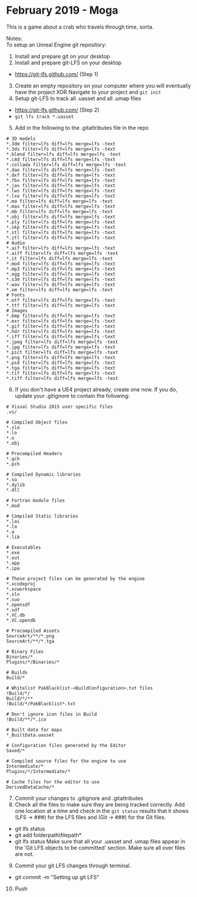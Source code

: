# February 2019 - Moga

This is a game about a crab who travels through time, sorta.  

Notes:   
To setup an Unreal Engine git repository:   
  
1) Install and prepare git on your desktop
2) Install and prepare git-LFS on your desktop
- https://git-lfs.github.com/ (Step 1)
3) Create an empty repository on your computer where you will eventually have the project XOR Navigate to your project and `git init`
4) Setup git-LFS to track all .uasset and all .umap files 
- https://git-lfs.github.com/ (Step 2)
- `git lfs track *.uasset`
5) Add in the following to the .gitattributes file in the repo  
 
```
# 3D models
*.3dm filter=lfs diff=lfs merge=lfs -text
*.3ds filter=lfs diff=lfs merge=lfs -text
*.blend filter=lfs diff=lfs merge=lfs -text
*.c4d filter=lfs diff=lfs merge=lfs -text
*.collada filter=lfs diff=lfs merge=lfs -text
*.dae filter=lfs diff=lfs merge=lfs -text
*.dxf filter=lfs diff=lfs merge=lfs -text
*.fbx filter=lfs diff=lfs merge=lfs -text
*.jas filter=lfs diff=lfs merge=lfs -text
*.lws filter=lfs diff=lfs merge=lfs -text
*.lxo filter=lfs diff=lfs merge=lfs -text
*.ma filter=lfs diff=lfs merge=lfs -text
*.max filter=lfs diff=lfs merge=lfs -text
*.mb filter=lfs diff=lfs merge=lfs -text
*.obj filter=lfs diff=lfs merge=lfs -text
*.ply filter=lfs diff=lfs merge=lfs -text
*.skp filter=lfs diff=lfs merge=lfs -text
*.stl filter=lfs diff=lfs merge=lfs -text
*.ztl filter=lfs diff=lfs merge=lfs -text
# Audio
*.aif filter=lfs diff=lfs merge=lfs -text
*.aiff filter=lfs diff=lfs merge=lfs -text
*.it filter=lfs diff=lfs merge=lfs -text
*.mod filter=lfs diff=lfs merge=lfs -text
*.mp3 filter=lfs diff=lfs merge=lfs -text
*.ogg filter=lfs diff=lfs merge=lfs -text
*.s3m filter=lfs diff=lfs merge=lfs -text
*.wav filter=lfs diff=lfs merge=lfs -text
*.xm filter=lfs diff=lfs merge=lfs -text
# Fonts
*.otf filter=lfs diff=lfs merge=lfs -text
*.ttf filter=lfs diff=lfs merge=lfs -text
# Images
*.bmp filter=lfs diff=lfs merge=lfs -text
*.exr filter=lfs diff=lfs merge=lfs -text
*.gif filter=lfs diff=lfs merge=lfs -text
*.hdr filter=lfs diff=lfs merge=lfs -text
*.iff filter=lfs diff=lfs merge=lfs -text
*.jpeg filter=lfs diff=lfs merge=lfs -text
*.jpg filter=lfs diff=lfs merge=lfs -text
*.pict filter=lfs diff=lfs merge=lfs -text
*.png filter=lfs diff=lfs merge=lfs -text
*.psd filter=lfs diff=lfs merge=lfs -text
*.tga filter=lfs diff=lfs merge=lfs -text
*.tif filter=lfs diff=lfs merge=lfs -text
*.tiff filter=lfs diff=lfs merge=lfs -text
```

6) If you don't have a UE4 project already, create one now. If you do, update your .gitignore to contain the following: 
```
# Visual Studio 2015 user specific files
.vs/

# Compiled Object files
*.slo
*.lo
*.o
*.obj

# Precompiled Headers
*.gch
*.pch

# Compiled Dynamic libraries
*.so
*.dylib
*.dll

# Fortran module files
*.mod

# Compiled Static libraries
*.lai
*.la
*.a
*.lib

# Executables
*.exe
*.out
*.app
*.ipa

# These project files can be generated by the engine
*.xcodeproj
*.xcworkspace
*.sln
*.suo
*.opensdf
*.sdf
*.VC.db
*.VC.opendb

# Precompiled Assets
SourceArt/**/*.png
SourceArt/**/*.tga

# Binary Files
Binaries/*
Plugins/*/Binaries/*

# Builds
Build/*

# Whitelist PakBlacklist-<BuildConfiguration>.txt files
!Build/*/
Build/*/**
!Build/*/PakBlacklist*.txt

# Don't ignore icon files in Build
!Build/**/*.ico

# Built data for maps
*_BuiltData.uasset

# Configuration files generated by the Editor
Saved/*

# Compiled source files for the engine to use
Intermediate/*
Plugins/*/Intermediate/*

# Cache files for the editor to use
DerivedDataCache/*
```
7) Commit your changes to .gitignore and .gitattributes
8) Check all the files to make sure they are being tracked correctly. Add one location at a time and check in the `git status` results that it shows (LFS -> ###) for the LFS files and (Git -> ###) for the Git files. 
- git lfs status
- git add folderpath\filepath\*
- git lfs status
Make sure that all your .uasset and .umap files appear in the 'Git LFS objects to be committed' section. Make sure all over files are not. 
9) Commit your git LFS changes through terminal. 
- git commit -m "Setting up git LFS"
10) Push
